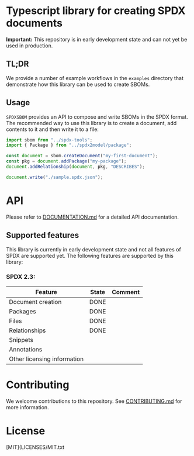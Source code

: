 <!--
SPDX-FileCopyrightText: 2023 spdx contributors

SPDX-License-Identifier: CC0-1.0
-->

# Typescript library for creating SPDX documents

**Important:** This repository is in early development state and can not yet be used in production.

## TL;DR

We provide a number of example workflows in the `examples` directory that demonstrate how this library can be used to create SBOMs.

## Usage
`SPDXSBOM` provides an API to compose and write SBOMs in the SPDX format.
The recommended way to use this library is to create a document, add contents to it and then write it to a file:

```javascript
import sbom from "../spdx-tools";
import { Package } from "../spdx2model/package";

const document = sbom.createDocument("my-first-document");
const pkg = document.addPackage("my-package");
document.addRelationship(document, pkg, "DESCRIBES");

document.write("./sample.spdx.json");
```

# API
Please refer to [DOCUMENTATION.md](DOCUMENTATION.md) for a detailed API documentation.

## Supported features
This library is currently in early development state and not all features of SPDX are supported yet.
The following features are supported by this library:


### SPDX 2.3:
| Feature | State | Comment |
| ------- | ----- | ------- |
| Document creation | DONE
| Packages | DONE
| Files | DONE
| Relationships | DONE
| Snippets |  
| Annotations | 
| Other licensing information |

# Contributing
We welcome contributions to this repository.
See [CONTRIBUTING.md](CONTRIBUTING.md) for more information.

# License
[MIT](LICENSES/MIT.txt
